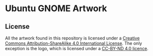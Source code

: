 # Ubuntu GNOME Artwork

## License
All the artwork found in this repository is licensed under a [Creative Commons Attribution-ShareAlike 4.0 International License](https://creativecommons.org/licenses/by-sa/4.0/). The only exception is the logo, which is licensed under a [CC-BY-ND 4.0 licence](https://creativecommons.org/licenses/by-nd/4.0/).
